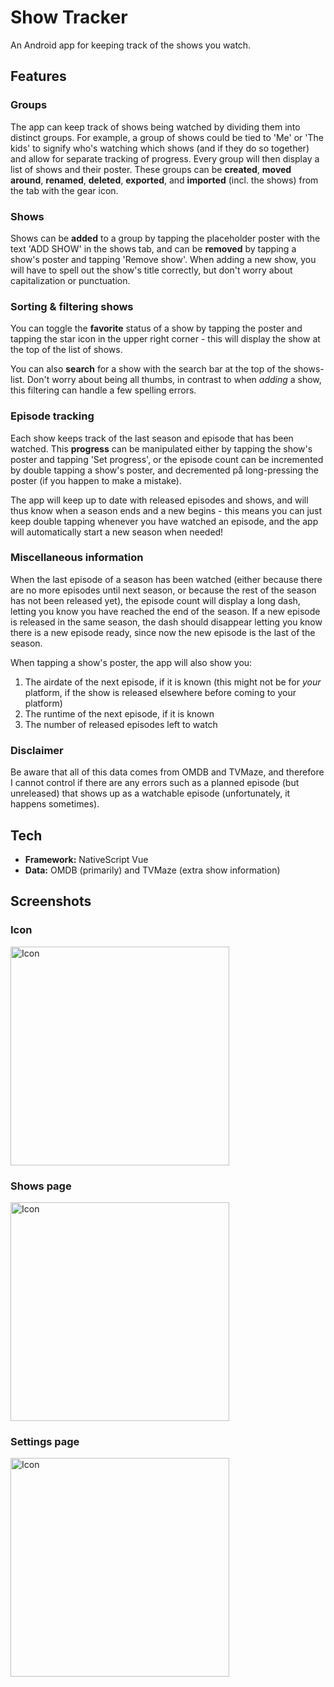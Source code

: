 # Show Tracker
An Android app for keeping track of the shows you watch.

## Features
### Groups
The app can keep track of shows being watched by dividing them into distinct groups. For example, a group of shows could be tied to 'Me' or 'The kids' to signify who's watching which shows (and if they do so together) and allow for separate tracking of progress.
Every group will then display a list of shows and their poster. These groups can be **created**, **moved around**, **renamed**, **deleted**, **exported**, and **imported** (incl. the shows) from the tab with the gear icon.

### Shows
Shows can be **added** to a group by tapping the placeholder poster with the text 'ADD SHOW' in the shows tab, and can be **removed** by tapping a show's poster and tapping 'Remove show'.
When adding a new show, you will have to spell out the show's title correctly, but don't worry about capitalization or punctuation.

### Sorting & filtering shows
You can toggle the **favorite** status of a show by tapping the poster and tapping the star icon in the upper right corner - this will display the show at the top of the list of shows.

You can also **search** for a show with the search bar at the top of the shows-list. Don't worry about being all thumbs, in contrast to when *adding* a show, this filtering can handle a few spelling errors.

### Episode tracking
Each show keeps track of the last season and episode that has been watched.
This **progress** can be manipulated either by tapping the show's poster and tapping 'Set progress', or the episode count can be incremented by double tapping a show's poster, and decremented på long-pressing the poster (if you happen to make a mistake).

The app will keep up to date with released episodes and shows, and will thus know when a season ends and a new begins - this means you can just keep double tapping whenever you have watched an episode, and the app will automatically start a new season when needed!

### Miscellaneous information
When the last episode of a season has been watched (either because there are no more episodes until next season, or because the rest of the season has not been released yet), the episode count will display a long dash, letting you know you have reached the end of the season.
If a new episode is released in the same season, the dash should disappear letting you know there is a new episode ready, since now the new episode is the last of the season.

When tapping a show's poster, the app will also show you:
1. The airdate of the next episode, if it is known (this might not be for *your* platform, if the show is released elsewhere before coming to your platform)
2. The runtime of the next episode, if it is known
3. The number of released episodes left to watch

### Disclaimer
Be aware that all of this data comes from OMDB and TVMaze, and therefore I cannot control if there are any errors such as a planned episode (but unreleased) that shows up as a watchable episode (unfortunately, it happens sometimes).

## Tech
- **Framework:** NativeScript Vue
- **Data:** OMDB (primarily) and TVMaze (extra show information)

## Screenshots
### Icon
<img src="screenshots/icon.jpg" width="350" title="Icon">

### Shows page
<img src="screenshots/shows.jpg" width="350" title="Icon">

### Settings page
<img src="screenshots/settings.jpg" width="350" title="Icon">
